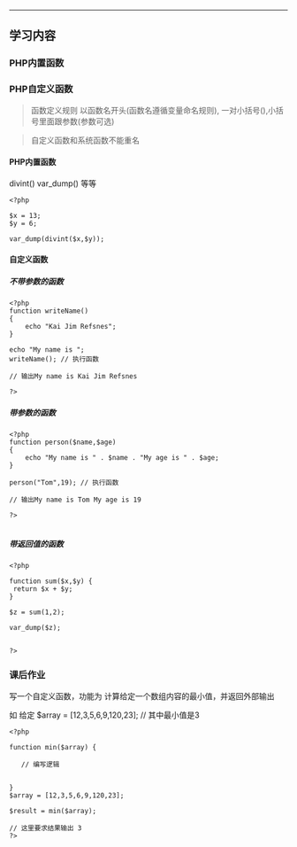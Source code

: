 ****
## 学习内容


### PHP内置函数

### PHP自定义函数

> 函数定义规则 以函数名开头(函数名遵循变量命名规则), 一对小括号(),小括号里面跟参数(参数可选)

> 自定义函数和系统函数不能重名

#### PHP内置函数
divint()  var_dump() 等等
``` 
<?php

$x = 13;
$y = 6;

var_dump(divint($x,$y));

```

#### 自定义函数


##### 不带参数的函数
``` 
<?php
function writeName()
{
    echo "Kai Jim Refsnes";
}
 
echo "My name is ";
writeName(); // 执行函数

// 输出My name is Kai Jim Refsnes

?>

```

##### 带参数的函数

``` 
<?php
function person($name,$age)
{
    echo "My name is " . $name . "My age is " . $age;
}
 
person("Tom",19); // 执行函数

// 输出My name is Tom My age is 19

?>


```

##### 带返回值的函数

``` 
<?php

function sum($x,$y) {
 return $x + $y;
}

$z = sum(1,2);

var_dump($z);


?>

```


### 课后作业

写一个自定义函数，功能为 计算给定一个数组内容的最小值，并返回外部输出

如 给定  $array = [12,3,5,6,9,120,23];  // 其中最小值是3

```  
<?php

function min($array) {
   
   // 编写逻辑
   
   
} 
$array = [12,3,5,6,9,120,23];

$result = min($array);

// 这里要求结果输出 3
?>
```
